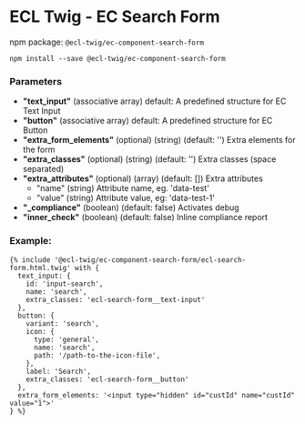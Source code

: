# ECL Twig - EC Search Form

npm package: `@ecl-twig/ec-component-search-form`

```shell
npm install --save @ecl-twig/ec-component-search-form
```

### Parameters

- **"text_input"** (associative array) default: A predefined structure for EC Text Input
- **"button"** (associative array) default: A predefined structure for EC Button
- **"extra_form_elements"** (optional) (string) (default: '') Extra elements for the form
- **"extra_classes"** (optional) (string) (default: '') Extra classes (space separated)
- **"extra_attributes"** (optional) (array) (default: []) Extra attributes
  - "name" (string) Attribute name, eg. 'data-test'
  - "value" (string) Attribute value, eg: 'data-test-1'
- **"\_compliance"** (boolean) (default: false) Activates debug
- **"inner_check"** (boolean) (default: false) Inline compliance report

### Example:

<!-- prettier-ignore -->
```twig
{% include '@ecl-twig/ec-component-search-form/ecl-search-form.html.twig' with { 
  text_input: { 
    id: 'input-search', 
    name: 'search', 
    extra_classes: 'ecl-search-form__text-input' 
  }, 
  button: { 
    variant: 'search', 
    icon: { 
      type: 'general', 
      name: 'search', 
      path: '/path-to-the-icon-file', 
    }, 
    label: 'Search', 
    extra_classes: 'ecl-search-form__button' 
  }, 
  extra_form_elements: '<input type="hidden" id="custId" name="custId" value="1">'
} %}
```
